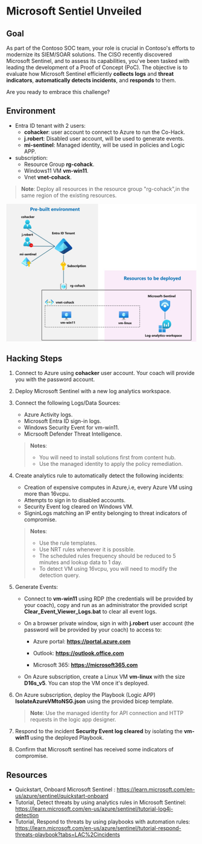 # Microsoft Sentiel Unveiled

## Goal

As part of the Contoso SOC team, your role is crucial in Contoso's efforts to modernize its SIEM/SOAR solutions. The CISO recently discovered Microsoft Sentinel, and to assess its capabilities, you've been tasked with leading the development of a Proof of Concept (PoC). The objective is to evaluate how Microsoft Sentinel efficiently **collects logs** and **threat indicators**, **automatically detects incidents**, and **responds** to them.

Are you ready to embrace this challenge?

## Environment 

- Entra ID tenant with 2 users:
  - **cohacker**: user account to connect to Azure to run the Co-Hack.
  - **j.robert**: Disabled user account, will be used to generate events.
  - **mi-sentinel**: Managed identity, will be used in policies and Logic APP. 
- subscription:
  - Resource Group **rg-cohack**.
  - Windows11 VM **vm-win11**.
  - Vnet **vnet-cohack**.

>**Note**: Deploy all resources in the resource group "rg-cohack",in the same region of the existing resources.


![archi](./images/Picture1.jpg)


## Hacking Steps

1. Connect to Azure using **cohacker** user account. Your coach will provide you with the password account.

2. Deploy Microsoft Sentinel with a new log analytics workspace.

3. Connect the following Logs/Data Sources: 
   - Azure Activity logs.
   - Microsoft Entra ID sign-in logs.
   - Windows Security Event for vm-win11.
   - Micrsooft Defender Threat Intelligence.
   >**Notes**: 
   >  - You will need to install solutions first from content hub.
   >  - Use the managed identity to apply the policy remediation.

4. Create analytics rule to automatically detect the following incidents:
   - Creation of expensive computes in Azure,i.e, every Azure VM using more than 16vcpu.
   - Attempts to sign in to disabled accounts.
   - Security Event log cleared on Windows VM.
   - SigninLogs matching an IP entity belonging to threat indicators of compromise.

    >**Notes**: 
    >  - Use the rule templates.
    >  - Use NRT rules whenever it is possible.
    >  - The scheduled rules frequency should be reduced to 5 minutes and lookup data to 1 day.
    >  - To detect VM using 16vcpu, you will need to modify the detection query.

5. Generate Events:
   - Connect to **vm-win11** using RDP (the credentials will be provided by your coach), copy and run as an administrator the provided script **Clear_Event_Viewer_Logs.bat** to clear all event logs.
   
   - On a browser private window, sign in with **j.robert** user account (the password will be provided by your coach) to access to:
    
      - Azure portal: **https://portal.azure.com**
      
      - Outlook: **https://outlook.office.com**
      - Microsoft 365: **https://microsoft365.com**
   
   - On Azure subscription, create a Linux VM **vm-linux** with the size **D16s_v5**. You can stop the VM once it's deployed.

6. On Azure subscription, deploy the Playbook (Logic APP) **IsolateAzureVMtoNSG.json** using the provided bicep template.

   >**Note**: Use the managed identity for API connection and HTTP requests in the logic app designer.

7. Respond to the incident **Security Event log cleared** by isolating the **vm-win11** using the deployed Playbook.

8. Confirm that Microsoft sentinel has received some indicators of compromise.
  

## Resources

- Quickstart, Onboard Microsoft Sentinel
: https://learn.microsoft.com/en-us/azure/sentinel/quickstart-onboard
- Tutorial, Detect threats by using analytics rules in Microsoft Sentinel: https://learn.microsoft.com/en-us/azure/sentinel/tutorial-log4j-detection
- Tutorial, Respond to threats by using playbooks with automation rules: https://learn.microsoft.com/en-us/azure/sentinel/tutorial-respond-threats-playbook?tabs=LAC%2Cincidents
